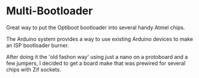 # Multi-Bootloader
Great way to put the Optiboot bootloader into several handy Atmel chips.

The Arduino system provides a way to use existing Arduino devices to make an ISP bootloader burner.

After doing it the 'old fashon way' using just a nano on a protoboard and a few jumpers, I decided to get a board make that was prewired for several chips with Zif sockets.

